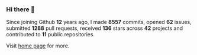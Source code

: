 ### Hi there 👋

Since joining Github **12** years ago, I made **8557** commits, opened **62** issues, submitted **1288** pull requests, received **136** stars across **42** projects and contributed to **11** public repositories.

Visit <a href="https://j15h.nu">home page</a> for more.
